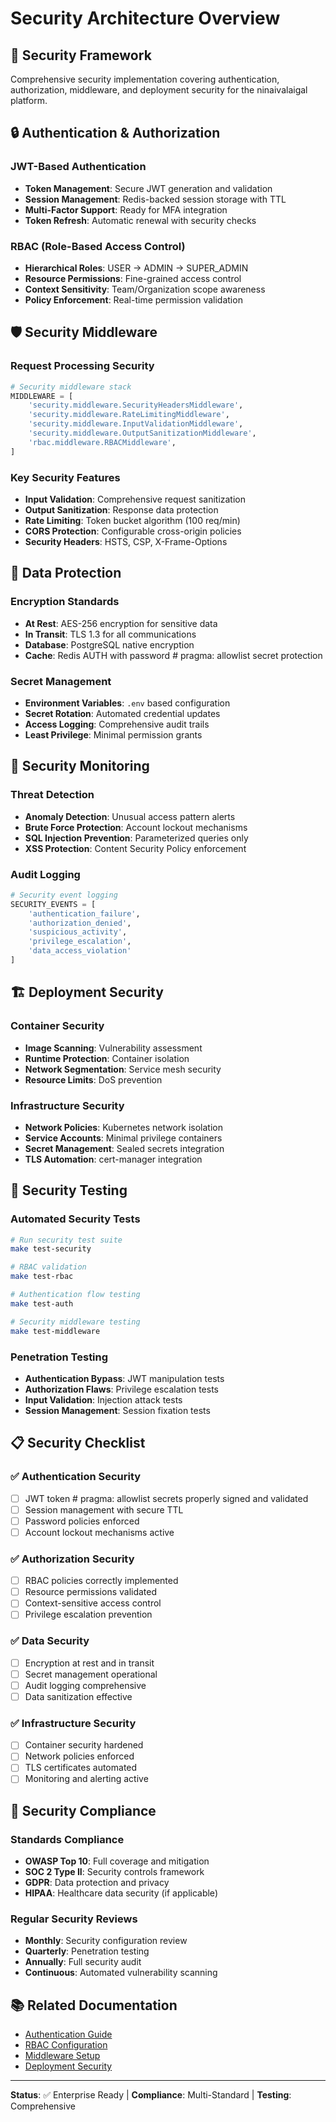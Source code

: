 # Security Architecture Overview

## 🎯 Security Framework

Comprehensive security implementation covering authentication, authorization, middleware, and deployment security for the ninaivalaigal platform.

## 🔒 Authentication & Authorization

### JWT-Based Authentication
- **Token Management**: Secure JWT generation and validation
- **Session Management**: Redis-backed session storage with TTL
- **Multi-Factor Support**: Ready for MFA integration
- **Token Refresh**: Automatic renewal with security checks

### RBAC (Role-Based Access Control)
- **Hierarchical Roles**: USER → ADMIN → SUPER_ADMIN
- **Resource Permissions**: Fine-grained access control
- **Context Sensitivity**: Team/Organization scope awareness
- **Policy Enforcement**: Real-time permission validation

## 🛡️ Security Middleware

### Request Processing Security
```python
# Security middleware stack
MIDDLEWARE = [
    'security.middleware.SecurityHeadersMiddleware',
    'security.middleware.RateLimitingMiddleware',
    'security.middleware.InputValidationMiddleware',
    'security.middleware.OutputSanitizationMiddleware',
    'rbac.middleware.RBACMiddleware',
]
```

### Key Security Features
- **Input Validation**: Comprehensive request sanitization
- **Output Sanitization**: Response data protection
- **Rate Limiting**: Token bucket algorithm (100 req/min)
- **CORS Protection**: Configurable cross-origin policies
- **Security Headers**: HSTS, CSP, X-Frame-Options

## 🔐 Data Protection

### Encryption Standards
- **At Rest**: AES-256 encryption for sensitive data
- **In Transit**: TLS 1.3 for all communications
- **Database**: PostgreSQL native encryption
- **Cache**: Redis AUTH with password  # pragma: allowlist secret protection

### Secret Management
- **Environment Variables**: `.env` based configuration
- **Secret Rotation**: Automated credential updates
- **Access Logging**: Comprehensive audit trails
- **Least Privilege**: Minimal permission grants

## 🚨 Security Monitoring

### Threat Detection
- **Anomaly Detection**: Unusual access pattern alerts
- **Brute Force Protection**: Account lockout mechanisms
- **SQL Injection Prevention**: Parameterized queries only
- **XSS Protection**: Content Security Policy enforcement

### Audit Logging
```python
# Security event logging
SECURITY_EVENTS = [
    'authentication_failure',
    'authorization_denied',
    'suspicious_activity',
    'privilege_escalation',
    'data_access_violation'
]
```

## 🏗️ Deployment Security

### Container Security
- **Image Scanning**: Vulnerability assessment
- **Runtime Protection**: Container isolation
- **Network Segmentation**: Service mesh security
- **Resource Limits**: DoS prevention

### Infrastructure Security
- **Network Policies**: Kubernetes network isolation
- **Service Accounts**: Minimal privilege containers
- **Secret Management**: Sealed secrets integration
- **TLS Automation**: cert-manager integration

## 🧪 Security Testing

### Automated Security Tests
```bash
# Run security test suite
make test-security

# RBAC validation
make test-rbac

# Authentication flow testing
make test-auth

# Security middleware testing
make test-middleware
```

### Penetration Testing
- **Authentication Bypass**: JWT manipulation tests
- **Authorization Flaws**: Privilege escalation tests
- **Input Validation**: Injection attack tests
- **Session Management**: Session fixation tests

## 📋 Security Checklist

### ✅ Authentication Security
- [ ] JWT token  # pragma: allowlist secrets properly signed and validated
- [ ] Session management with secure TTL
- [ ] Password policies enforced
- [ ] Account lockout mechanisms active

### ✅ Authorization Security
- [ ] RBAC policies correctly implemented
- [ ] Resource permissions validated
- [ ] Context-sensitive access control
- [ ] Privilege escalation prevention

### ✅ Data Security
- [ ] Encryption at rest and in transit
- [ ] Secret management operational
- [ ] Audit logging comprehensive
- [ ] Data sanitization effective

### ✅ Infrastructure Security
- [ ] Container security hardened
- [ ] Network policies enforced
- [ ] TLS certificates automated
- [ ] Monitoring and alerting active

## 🎯 Security Compliance

### Standards Compliance
- **OWASP Top 10**: Full coverage and mitigation
- **SOC 2 Type II**: Security controls framework
- **GDPR**: Data protection and privacy
- **HIPAA**: Healthcare data security (if applicable)

### Regular Security Reviews
- **Monthly**: Security configuration review
- **Quarterly**: Penetration testing
- **Annually**: Full security audit
- **Continuous**: Automated vulnerability scanning

## 📚 Related Documentation

- [Authentication Guide](authentication.md)
- [RBAC Configuration](rbac.md)
- [Middleware Setup](middleware.md)
- [Deployment Security](../deployment/production/README.md)

---

**Status**: ✅ Enterprise Ready | **Compliance**: Multi-Standard | **Testing**: Comprehensive
